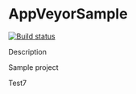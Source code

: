 # AppVeyorSample

[![Build status](https://ci.appveyor.com/api/projects/status/yxh91rhhgqfam5m5/branch/master?svg=true)](https://ci.appveyor.com/project/Karol/appveyorsample/branch/master)

Description

Sample project

Test7
